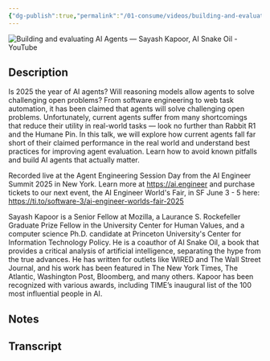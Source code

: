 ```yaml
---
{"dg-publish":true,"permalink":"/01-consume/videos/building-and-evaluating-ai-agents-sayash-kapoor-ai-snake-oil-you-tube/","title":"Building and evaluating AI Agents — Sayash Kapoor, AI Snake Oil - YouTube","tags":["ai"]}
---
```



![Building and evaluating AI Agents — Sayash Kapoor, AI Snake Oil - YouTube](https://www.youtube.com/watch?v=d5EltXhbcfA)

## Description

Is 2025 the year of AI agents? Will reasoning models allow agents to solve challenging open problems? From software engineering to web task automation, it has been claimed that agents will solve challenging open problems. Unfortunately, current agents suffer from many shortcomings that reduce their utility in real-world tasks — look no further than Rabbit R1 and the Humane Pin. In this talk, we will explore how current agents fall far short of their claimed performance in the real world and understand best practices for improving agent evaluation. Learn how to avoid known pitfalls and build AI agents that actually matter.

Recorded live at the Agent Engineering Session Day from the AI Engineer Summit 2025 in New York. Learn more at https://ai.engineer and purchase tickets to our next event, the AI Engineer World's Fair, in SF June 3 - 5 here: https://ti.to/software-3/ai-engineer-worlds-fair-2025

Sayash Kapoor is a Senior Fellow at Mozilla, a Laurance S. Rockefeller Graduate Prize Fellow in the University Center for Human Values, and a computer science Ph.D. candidate at Princeton University's Center for Information Technology Policy. He is a coauthor of AI Snake Oil, a book that provides a critical analysis of artificial intelligence, separating the hype from the true advances. He has written for outlets like WIRED and The Wall Street Journal, and his work has been featured in The New York Times, The Atlantic, Washington Post, Bloomberg, and many others. Kapoor has been recognized with various awards, including TIME’s inaugural list of the 100 most influential people in AI.

## Notes

## Transcript

